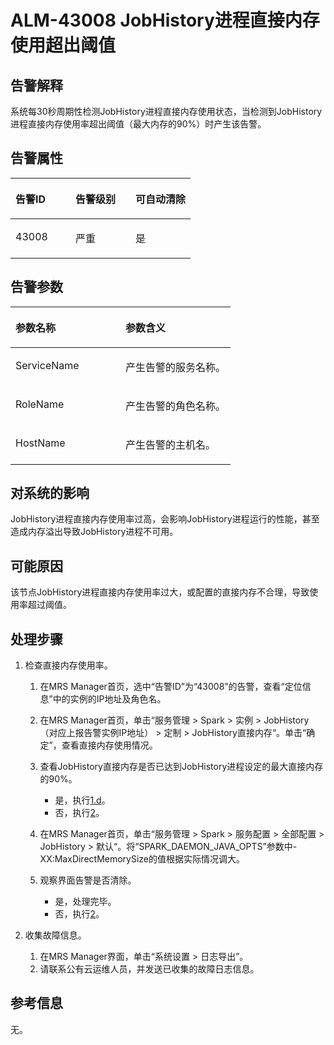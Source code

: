 # ALM-43008  JobHistory进程直接内存使用超出阈值<a name="ZH-CN_TOPIC_0093195111"></a>

## 告警解释<a name="zh-cn_topic_0087163596_zh-cn_topic_0087039425_section43920869"></a>

系统每30秒周期性检测JobHistory进程直接内存使用状态，当检测到JobHistory进程直接内存使用率超出阈值（最大内存的90%）时产生该告警。

## 告警属性<a name="zh-cn_topic_0087163596_zh-cn_topic_0087039425_section59743502"></a>

<a name="zh-cn_topic_0087163596_zh-cn_topic_0087039425_table64843092"></a>
<table><thead align="left"><tr id="zh-cn_topic_0087163596_zh-cn_topic_0087039425_row10409628"><th class="cellrowborder" valign="top" width="33.33333333333333%" id="mcps1.1.4.1.1"><p id="zh-cn_topic_0087163596_zh-cn_topic_0087039425_p37873528"><a name="zh-cn_topic_0087163596_zh-cn_topic_0087039425_p37873528"></a><a name="zh-cn_topic_0087163596_zh-cn_topic_0087039425_p37873528"></a>告警ID</p>
</th>
<th class="cellrowborder" valign="top" width="33.33333333333333%" id="mcps1.1.4.1.2"><p id="zh-cn_topic_0087163596_zh-cn_topic_0087039425_p47856888"><a name="zh-cn_topic_0087163596_zh-cn_topic_0087039425_p47856888"></a><a name="zh-cn_topic_0087163596_zh-cn_topic_0087039425_p47856888"></a>告警级别</p>
</th>
<th class="cellrowborder" valign="top" width="33.33333333333333%" id="mcps1.1.4.1.3"><p id="zh-cn_topic_0087163596_zh-cn_topic_0087039425_p51202692"><a name="zh-cn_topic_0087163596_zh-cn_topic_0087039425_p51202692"></a><a name="zh-cn_topic_0087163596_zh-cn_topic_0087039425_p51202692"></a>可自动清除</p>
</th>
</tr>
</thead>
<tbody><tr id="zh-cn_topic_0087163596_zh-cn_topic_0087039425_row53777413"><td class="cellrowborder" valign="top" width="33.33333333333333%" headers="mcps1.1.4.1.1 "><p id="zh-cn_topic_0087163596_zh-cn_topic_0087039425_p61003235"><a name="zh-cn_topic_0087163596_zh-cn_topic_0087039425_p61003235"></a><a name="zh-cn_topic_0087163596_zh-cn_topic_0087039425_p61003235"></a>43008</p>
</td>
<td class="cellrowborder" valign="top" width="33.33333333333333%" headers="mcps1.1.4.1.2 "><p id="zh-cn_topic_0087163596_zh-cn_topic_0087039425_p42315013"><a name="zh-cn_topic_0087163596_zh-cn_topic_0087039425_p42315013"></a><a name="zh-cn_topic_0087163596_zh-cn_topic_0087039425_p42315013"></a>严重</p>
</td>
<td class="cellrowborder" valign="top" width="33.33333333333333%" headers="mcps1.1.4.1.3 "><p id="zh-cn_topic_0087163596_zh-cn_topic_0087039425_p4964052"><a name="zh-cn_topic_0087163596_zh-cn_topic_0087039425_p4964052"></a><a name="zh-cn_topic_0087163596_zh-cn_topic_0087039425_p4964052"></a>是</p>
</td>
</tr>
</tbody>
</table>

## 告警参数<a name="zh-cn_topic_0087163596_zh-cn_topic_0087039425_section820607"></a>

<a name="zh-cn_topic_0087163596_zh-cn_topic_0087039425_table66543927"></a>
<table><thead align="left"><tr id="zh-cn_topic_0087163596_zh-cn_topic_0087039425_row61284534"><th class="cellrowborder" valign="top" width="50%" id="mcps1.1.3.1.1"><p id="zh-cn_topic_0087163596_zh-cn_topic_0087039425_p65100236"><a name="zh-cn_topic_0087163596_zh-cn_topic_0087039425_p65100236"></a><a name="zh-cn_topic_0087163596_zh-cn_topic_0087039425_p65100236"></a>参数名称</p>
</th>
<th class="cellrowborder" valign="top" width="50%" id="mcps1.1.3.1.2"><p id="zh-cn_topic_0087163596_zh-cn_topic_0087039425_p38627770"><a name="zh-cn_topic_0087163596_zh-cn_topic_0087039425_p38627770"></a><a name="zh-cn_topic_0087163596_zh-cn_topic_0087039425_p38627770"></a>参数含义</p>
</th>
</tr>
</thead>
<tbody><tr id="zh-cn_topic_0087163596_zh-cn_topic_0087039425_row41841705"><td class="cellrowborder" valign="top" width="50%" headers="mcps1.1.3.1.1 "><p id="zh-cn_topic_0087163596_zh-cn_topic_0087039425_p33734977"><a name="zh-cn_topic_0087163596_zh-cn_topic_0087039425_p33734977"></a><a name="zh-cn_topic_0087163596_zh-cn_topic_0087039425_p33734977"></a>ServiceName</p>
</td>
<td class="cellrowborder" valign="top" width="50%" headers="mcps1.1.3.1.2 "><p id="zh-cn_topic_0087163596_zh-cn_topic_0087039425_p48178601"><a name="zh-cn_topic_0087163596_zh-cn_topic_0087039425_p48178601"></a><a name="zh-cn_topic_0087163596_zh-cn_topic_0087039425_p48178601"></a>产生告警的服务名称。</p>
</td>
</tr>
<tr id="zh-cn_topic_0087163596_zh-cn_topic_0087039425_row30954226"><td class="cellrowborder" valign="top" width="50%" headers="mcps1.1.3.1.1 "><p id="zh-cn_topic_0087163596_zh-cn_topic_0087039425_p24264406"><a name="zh-cn_topic_0087163596_zh-cn_topic_0087039425_p24264406"></a><a name="zh-cn_topic_0087163596_zh-cn_topic_0087039425_p24264406"></a>RoleName</p>
</td>
<td class="cellrowborder" valign="top" width="50%" headers="mcps1.1.3.1.2 "><p id="zh-cn_topic_0087163596_zh-cn_topic_0087039425_p19259870"><a name="zh-cn_topic_0087163596_zh-cn_topic_0087039425_p19259870"></a><a name="zh-cn_topic_0087163596_zh-cn_topic_0087039425_p19259870"></a>产生告警的角色名称。</p>
</td>
</tr>
<tr id="zh-cn_topic_0087163596_zh-cn_topic_0087039425_row39121107"><td class="cellrowborder" valign="top" width="50%" headers="mcps1.1.3.1.1 "><p id="zh-cn_topic_0087163596_zh-cn_topic_0087039425_p14693133"><a name="zh-cn_topic_0087163596_zh-cn_topic_0087039425_p14693133"></a><a name="zh-cn_topic_0087163596_zh-cn_topic_0087039425_p14693133"></a>HostName</p>
</td>
<td class="cellrowborder" valign="top" width="50%" headers="mcps1.1.3.1.2 "><p id="zh-cn_topic_0087163596_zh-cn_topic_0087039425_p49293152"><a name="zh-cn_topic_0087163596_zh-cn_topic_0087039425_p49293152"></a><a name="zh-cn_topic_0087163596_zh-cn_topic_0087039425_p49293152"></a>产生告警的主机名。</p>
</td>
</tr>
</tbody>
</table>

## 对系统的影响<a name="zh-cn_topic_0087163596_zh-cn_topic_0087039425_section7385465"></a>

JobHistory进程直接内存使用率过高，会影响JobHistory进程运行的性能，甚至造成内存溢出导致JobHistory进程不可用。

## 可能原因<a name="zh-cn_topic_0087163596_zh-cn_topic_0087039425_section66469189"></a>

该节点JobHistory进程直接内存使用率过大，或配置的直接内存不合理，导致使用率超过阈值。

## 处理步骤<a name="zh-cn_topic_0087163596_zh-cn_topic_0087039425_section61351797"></a>

1.  检查直接内存使用率。
    1.  在MRS Manager首页，选中“告警ID”为“43008”的告警，查看“定位信息”中的实例的IP地址及角色名。
    2.  在MRS Manager首页，单击“服务管理 \> Spark \> 实例 \> JobHistory（对应上报告警实例IP地址） \> 定制 \> JobHistory直接内存“。单击“确定”，查看直接内存使用情况。
    3.  查看JobHistory直接内存是否已达到JobHistory进程设定的最大直接内存的90%。
        -   是，执行[1.d](#zh-cn_topic_0087163596_li1011493181634)。
        -   否，执行[2](#zh-cn_topic_0087163596_li40881691175629)。

    4.  <a name="zh-cn_topic_0087163596_li1011493181634"></a>在MRS Manager首页，单击“服务管理 \> Spark \> 服务配置 \> 全部配置 \> JobHistory \> 默认“。将“SPARK\_DAEMON\_JAVA\_OPTS”参数中-XX:MaxDirectMemorySize的值根据实际情况调大。
    5.  观察界面告警是否清除。
        -   是，处理完毕。
        -   否，执行[2](#zh-cn_topic_0087163596_li40881691175629)。


2.  <a name="zh-cn_topic_0087163596_li40881691175629"></a>收集故障信息。
    1.  在MRS Manager界面，单击“系统设置 \> 日志导出”。
    2.  请联系公有云运维人员，并发送已收集的故障日志信息。


## 参考信息<a name="zh-cn_topic_0087163596_zh-cn_topic_0087039425_section15295265"></a>

无。

